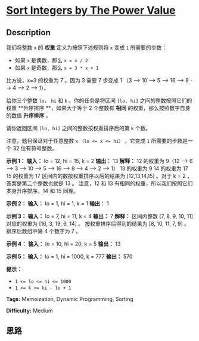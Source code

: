 # [Sort Integers by The Power Value][title]

## Description

我们将整数 `x` 的 **权重** 定义为按照下述规则将 `x` 变成 `1` 所需要的步数：

  * 如果 `x` 是偶数，那么 `x = x / 2`
  * 如果 `x` 是奇数，那么 `x = 3 * x + 1`

比方说，x=3 的权重为 7 。因为 3 需要 7 步变成 1 （3 --> 10 --> 5 --> 16 --> 8 --> 4 --> 2 -->
1）。

给你三个整数 `lo`， `hi` 和 `k` 。你的任务是将区间 `[lo, hi]` 之间的整数按照它们的权重  **升序排序  **，如果大于等于 2
个整数有  **相同**  的权重，那么按照数字自身的数值  **升序排序**  。

请你返回区间 `[lo, hi]` 之间的整数按权重排序后的第 `k` 个数。

注意，题目保证对于任意整数 `x` `（lo <= x <= hi）` ，它变成 `1` 所需要的步数是一个 32 位有符号整数。



**示例 1：**
            **输入：** lo = 12, hi = 15, k = 2    **输出：** 13    **解释：** 12 的权重为 9（12 --> 6 --> 3 --> 10 --> 5 --> 16 --> 8 --> 4 --> 2 --> 1）    13 的权重为 9    14 的权重为 17    15 的权重为 17    区间内的数按权重排序以后的结果为 [12,13,14,15] 。对于 k = 2 ，答案是第二个整数也就是 13 。    注意，12 和 13 有相同的权重，所以我们按照它们本身升序排序。14 和 15 同理。    

**示例 2：**
            **输入：** lo = 1, hi = 1, k = 1    **输出：** 1    

**示例 3：**
            **输入：** lo = 7, hi = 11, k = 4    **输出：** 7    **解释：** 区间内整数 [7, 8, 9, 10, 11] 对应的权重为 [16, 3, 19, 6, 14] 。    按权重排序后得到的结果为 [8, 10, 11, 7, 9] 。    排序后数组中第 4 个数字为 7 。    

**示例 4：**
            **输入：** lo = 10, hi = 20, k = 5    **输出：** 13    

**示例 5：**
            **输入：** lo = 1, hi = 1000, k = 777    **输出：** 570    



**提示：**

  * `1 <= lo <= hi <= 1000`
  * `1 <= k <= hi - lo + 1`


**Tags:** Memoization, Dynamic Programming, Sorting

**Difficulty:** Medium

## 思路

[title]: https://leetcode-cn.com/problems/sort-integers-by-the-power-value
